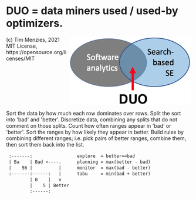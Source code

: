 
# DUO = data miners used / used-by optimizers.

<img align=right src="/etc/img/duo.png">
(c) Tim Menzies, 2021 MIT License, https://opensource.org/licenses/MIT
<br clear=all>


Sort the data by how much each row dominates over rows.  Split the
sort into 'bad' and 'better'. Discretize data, combining any splits
that do not comment on those splits.  Count how often ranges appear
in 'bad' or 'better'.  Sort the ranges by how likely they appear
in better.  Build rules by combining different ranges; i.e.  pick
pairs of better ranges, combine them, then sort them back into the
list.

     :-------:                 explore  = better==bad
     | Ba    | Bad <----.      planning = max(better - bad)
     |    56 |          |      monitor  = max(bad - better)
     :-------:------:   |      tabu     = min(bad + better)
             | B    |   v
             |    5 | Better
             :------:


